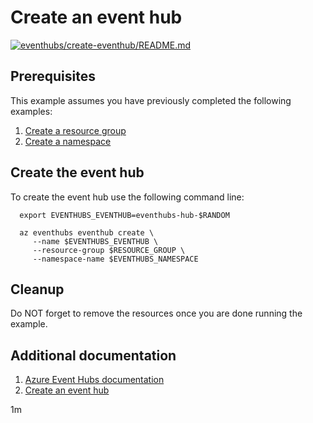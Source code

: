 
# Create an event hub

[![eventhubs/create-eventhub/README.md](https://github.com/Azure-Samples/java-on-azure-examples/actions/workflows/eventhubs_create-eventhub_README_md.yml/badge.svg)](https://github.com/Azure-Samples/java-on-azure-examples/actions/workflows/eventhubs_create-eventhub_README_md.yml)

## Prerequisites

This example assumes you have previously completed the following examples:

1. [Create a resource group](../../group/create/README.md)
1. [Create a namespace](../create-namespace/README.md)

<!-- 

  if [[ -z $REGION ]]; then
    export REGION=westus
  fi

  -->
<!-- workflow.cron(0 17 * * 2) -->
<!-- workflow.include(../../group/create/README.md) -->
<!-- workflow.include(../create-namespace/README.md) -->

## Create the event hub

To create the event hub use the following command line:

````shell
  export EVENTHUBS_EVENTHUB=eventhubs-hub-$RANDOM

  az eventhubs eventhub create \
     --name $EVENTHUBS_EVENTHUB \
     --resource-group $RESOURCE_GROUP \
     --namespace-name $EVENTHUBS_NAMESPACE
````

## Cleanup

<!-- workflow.directOnly()

  export RESULT=$(az eventhubs eventhub show --name $EVENTHUBS_EVENTHUB --namespace-name $EVENTHUBS_NAMESPACE --resource-group $RESOURCE_GROUP --output tsv --query status)
  az group delete --name $RESOURCE_GROUP --yes || true
  if [[ "$RESULT" != Active ]]; then
    echo "Azure Event Hubs EventHub - $EVENTHUBS_EVENTHUB - was not provisioned properly"
    exit 1
  fi

  -->

Do NOT forget to remove the resources once you are done running the example.

## Additional documentation

1. [Azure Event Hubs documentation](https://docs.microsoft.com/azure/event-hubs/README.md)
1. [Create an event hub](https://docs.microsoft.com/en-us/azure/event-hubs/event-hubs-quickstart-cli#create-an-event-hub)

1m
